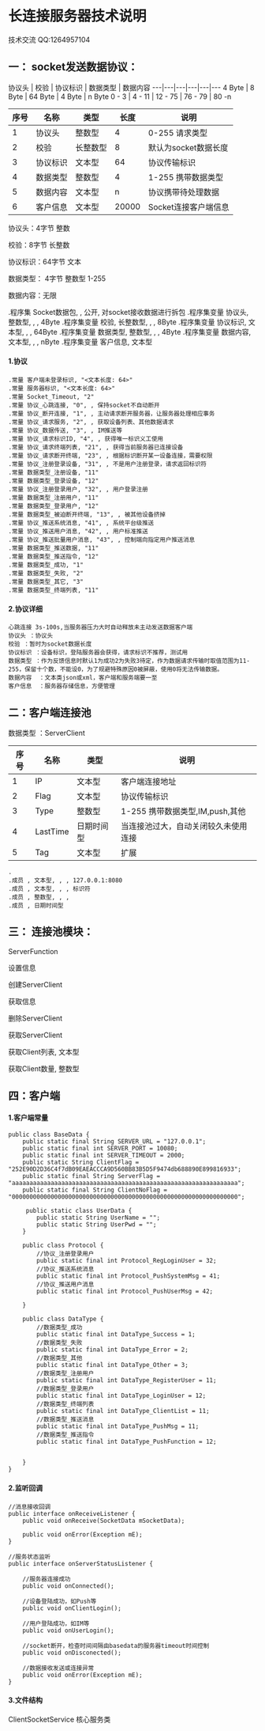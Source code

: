 


# 长连接服务器技术说明

技术交流 QQ:1264957104

## 一： socket发送数据协议：

协议头 | 校验 | 协议标识 | 数据类型 | 数据内容
---|---|---|---|---|---
4 Byte | 8 Byte | 64 Byte | 4 Byte | n Byte
 0 - 3 | 4 - 11 | 12 - 75 | 76 - 79 | 80 -n
   
 
  
 
序号 | 名称 | 类型 | 长度 | 说明
---|---|---|---|---
1 | 协议头 | 整数型 | 4 | 0-255 请求类型
2 | 校验 | 长整数型 | 8 | 默认为socket数据长度
3 | 协议标识 | 文本型 | 64 | 协议传输标识
4 | 数据类型 | 整数型 | 4 | 1-255 携带数据类型
5 | 数据内容 | 文本型 | n | 协议携带待处理数据
6 | 客户信息 | 文本型 | 20000 | Socket连接客户端信息
 
协议头：4字节    整数

校验：8字节    长整数

协议标识：64字节  文本

数据类型：   4字节  整数型 1-255

数据内容：无限
 


.程序集 Socket数据包, , 公开, 对socket接收数据进行拆包
.程序集变量 协议头, 整数型, , , 4Byte
.程序集变量 校验, 长整数型, , , 8Byte
.程序集变量 协议标识, 文本型, , , 64Byte
.程序集变量 数据类型, 整数型, , , 4Byte
.程序集变量 数据内容, 文本型, , , nByte
.程序集变量 客户信息, 文本型

 
 
####   1.协议
 
 
    
    .常量 客户端未登录标识, "<文本长度: 64>"
    .常量 服务器标识, "<文本长度: 64>"
    .常量 Socket_Timeout, "2"
    .常量 协议_心跳连接, "0", , 保持socket不自动断开
    .常量 协议_断开连接, "1", , 主动请求断开服务器，让服务器处理相应事务
    .常量 协议_请求服务, "2", , 获取设备列表、其他数据请求
    .常量 协议_数据传送, "3", , IM推送等
    .常量 协议_请求标识ID, "4", , 获得唯一标识义工使用
    .常量 协议_请求终端列表, "21", , 获得当前服务器已连接设备
    .常量 协议_请求断开终端, "23", , 根据标识断开某一设备连接，需要权限
    .常量 协议_注册登录设备, "31", , 不是用户注册登录，请求返回标识符
    .常量 数据类型_注册设备, "11"
    .常量 数据类型_登录设备, "12"
    .常量 协议_注册登录用户, "32", , 用户登录注册
    .常量 数据类型_注册用户, "11"
    .常量 数据类型_登录用户, "12"
    .常量 数据类型_被迫断开终端, "13", , 被其他设备挤掉
    .常量 协议_推送系统消息, "41", , 系统平台级推送
    .常量 协议_推送用户消息, "42", , 用户标准推送
    .常量 协议_推送批量用户消息, "43", , 控制端向指定用户推送消息
    .常量 数据类型_推送数据, "11"
    .常量 数据类型_推送指令, "12"
    .常量 数据类型_成功, "1"
    .常量 数据类型_失败, "2"
    .常量 数据类型_其它, "3"
    .常量 数据类型_终端列表, "11"





#### 2.协议详细


```
心跳连接 3s-100s,当服务器压力大时自动释放未主动发送数据客户端
协议头 ：协议头
校验 ：暂时为socket数据长度
协议标识 ：设备标识，登陆服务器会获得，请求标识不推荐，测试用
数据类型 ：作为反馈信息时默认1为成功2为失败3待定，作为数据请求传输时取值范围为11-255，保留十个数，不能设0，为了规避特殊原因0被屏蔽，使用0将无法传输数据。
数据内容  ：文本类json或xml，客户端和服务端要一至
客户信息  ：服务器存储信息，方便管理
```



## 二：客户端连接池
数据类型 ：ServerClient
 
序号 | 名称 | 类型 | 说明
---|---|---|---
1 | IP | 文本型 |客户端连接地址
2 | Flag | 文本型 | 协议传输标识
3 | Type | 整数型 | 1-255 携带数据类型,IM,push,其他
4 | LastTime | 日期时间型 | 当连接池过大，自动关闭较久未使用连接
5 | Tag | 文本型 | 扩展

    .   
    .成员 , 文本型, , , 127.0.0.1:8080
    .成员 , 文本型, , , 标识符
    .成员 , 整数型, , , 
    .成员 , 日期时间型   













## 三： 连接池模块：

 
ServerFunction
    
设置信息

创建ServerClient

获取信息

删除ServerClient

获取ServerClient

获取Client列表, 文本型 

获取Client数量, 整数型


 
## 四：客户端
#### 1.客户端常量 

    public class BaseData {
        public static final String SERVER_URL = "127.0.0.1";
        public static final int SERVER_PORT = 10080;
        public static final int SERVER_TIMEOUT = 2000;
        public static String ClientFlag = "252E90D2D36C4f7dB09EAEACCCA9D560BB83B5D5F9474db688890E899816933";
        public static final String ServerFlag = "aaaaaaaaaaaaaaaaaaaaaaaaaaaaaaaaaaaaaaaaaaaaaaaaaaaaaaaaaaaaaaaa";
        public static final String ClientNoFlag = "0000000000000000000000000000000000000000000000000000000000000000";
    
         public static class UserData {
            public static String UserName = "";
            public static String UserPwd = "";
        }
    
        public class Protocol {
            //协议_注册登录用户
            public static final int Protocol_RegLoginUser = 32;
            //协议_推送系统消息
            public static final int Protocol_PushSystemMsg = 41;
            //协议_推送用户消息
            public static final int Protocol_PushUserMsg = 42;
    
        }
    
        public class DataType {
            //数据类型_成功
            public static final int DataType_Success = 1;
            //数据类型_失败
            public static final int DataType_Error = 2;
            //数据类型_其他
            public static final int DataType_Other = 3;
            //数据类型_注册用户
            public static final int DataType_RegisterUser = 11;
            //数据类型_登录用户
            public static final int DataType_LoginUser = 12;
            //数据类型_终端列表
            public static final int DataType_ClientList = 11;
            //数据类型_推送消息
            public static final int DataType_PushMsg = 11;
            //数据类型_推送指令
            public static final int DataType_PushFunction = 12;
    
    
        }
    }
    
#### 2.监听回调
    //消息接收回调
    public interface onReceiveListener {
        public void onReceive(SocketData mSocketData);

        public void onError(Exception mE);
    }
    
    //服务状态监听
    public interface onServerStatusListener {
    
        //服务器连接成功
        public void onConnected();
        
        //设备登陆成功，如Push等
        public void onClientLogin();
        
        //用户登陆成功，如IM等
        public void onUserLogin();
        
        //socket断开，检查时间间隔由basedata的服务器timeout时间控制
        public void onDisconected();
        
        //数据接收发送或连接异常
        public void onError(Exception mE);
    }
    
#### 3.文件结构
ClientSocketService  核心服务类
